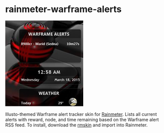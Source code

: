 # rainmeter-warframe-alerts

![](https://github.com/darkChozo/rainmeter-warframe-alerts/raw/v1.0.0/screenshot.png)

Illusto-themed Warframe alert tracker skin for [Rainmeter](http://rainmeter.net/). Lists all current alerts with reward, node, and time remaining based on the Warframe alert RSS feed. To install, download the [rmskin](https://github.com/darkChozo/rainmeter-warframe-alerts/raw/v1.0.0/Warframe%20Alert%20Tracker_1.0.0.rmskin) and import into Rainmeter.
